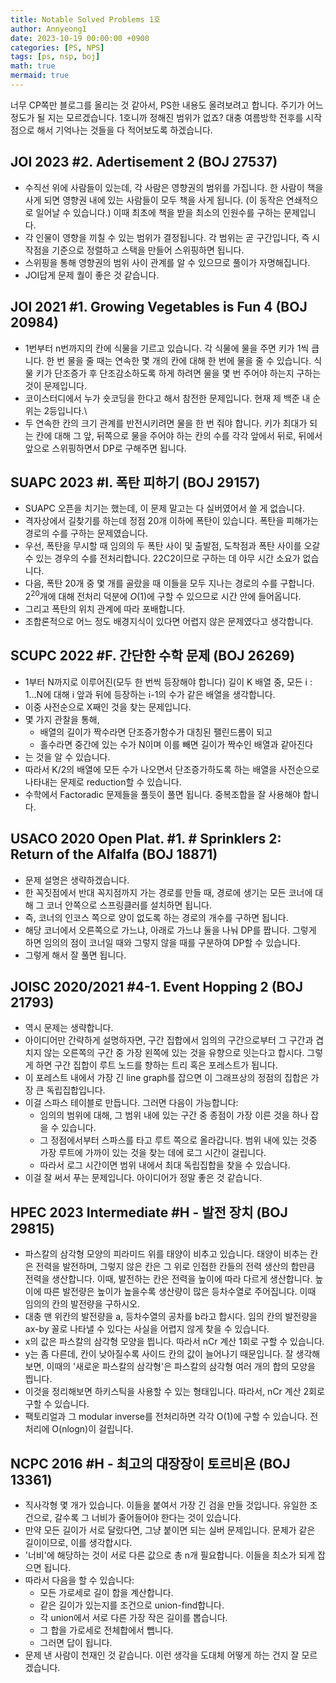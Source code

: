```yaml
---
title: Notable Solved Problems 1호
author: Annyeong1
date: 2023-10-19 00:00:00 +0900
categories: [PS, NPS]
tags: [ps, nsp, boj]
math: true
mermaid: true
---
```

너무 CP쪽만 블로그를 올리는 것 같아서, PS한 내용도 올려보려고 합니다. 주기가 어느 정도가 될 지는 모르겠습니다. 1호니까 정해진 범위가 없죠? 대충 여름방학 전후를 시작점으로 해서 기억나는 것들을 다 적어보도록 하겠습니다.
## JOI 2023 #2. Adertisement 2 (BOJ 27537)
- 수직선 위에 사람들이 있는데, 각 사람은 영향권의 범위를 가집니다. 한 사람이 책을 사게 되면 영향권 내에 있는 사람들이 모두 책을 사게 됩니다. (이 동작은 연쇄적으로 일어날 수 있습니다.) 이때 최초에 책을 받을 최소의 인원수를 구하는 문제입니다.
- 각 인물이 영향을 끼칠 수 있는 범위가 결정됩니다. 각 범위는 곧 구간입니다, 즉 시작점을 기준으로 정렬하고 스택을 만들어 스위핑하면 됩니다.
- 스위핑을 통해 영향권의 범위 사이 관계를 알 수 있으므로 풀이가 자명해집니다.
- JOI답게 문제 퀄이 좋은 것 같습니다.

## JOI 2021 #1. Growing Vegetables is Fun 4 (BOJ 20984)
- 1번부터 n번까지의 칸에 식물을 기르고 있습니다. 각 식물에 물을 주면 키가 1씩 큽니다. 한 번 물을 줄 때는 연속한 몇 개의 칸에 대해 한 번에 물을 줄 수 있습니다. 식물 키가 단조증가 후 단조감소하도록 하게 하려면 물을 몇 번 주어야 하는지 구하는 것이 문제입니다.
- 코이스터디에서 누가 숏코딩을 한다고 해서 참전한 문제입니다. 현재 제 백준 내 순위는 2등입니다.\
- 두 연속한 칸의 크기 관계를 반전시키려면 물을 한 번 줘야 합니다. 키가 최대가 되는 칸에 대해 그 앞, 뒤쪽으로 물을 주어야 하는 칸의 수를 각각 앞에서 뒤로, 뒤에서 앞으로 스위핑하면서 DP로 구해주면 됩니다.

## SUAPC 2023 #I. 폭탄 피하기 (BOJ 29157)
- SUAPC 오픈을 치기는 했는데, 이 문제 말고는 다 실버였어서 쓸 게 없습니다.
- 격자상에서 길찾기를 하는데 정점 20개 이하에 폭탄이 있습니다. 폭탄을 피해가는 경로의 수를 구하는 문제였습니다.
- 우선, 폭탄을 무시할 때 임의의 두 폭탄 사이 및 출발점, 도착점과 폭탄 사이를 오갈 수 있는 경우의 수를 전처리합니다. 22C2이므로 구하는 데 아무 시간 소요가 없습니다.
- 다음, 폭탄 20개 중 몇 개를 골랐을 때 이들을 모두 지나는 경로의 수를 구합니다. $2^{20}$개에 대해 전처리 덕분에 $O(1)$에 구할 수 있으므로 시간 안에 들어옵니다.
- 그리고 폭탄의 위치 관계에 따라 포배합니다.
- 조합론적으로 어느 정도 배경지식이 있다면 어렵지 않은 문제였다고 생각합니다.

## SCUPC 2022 #F. 간단한 수학 문제 (BOJ 26269)
- 1부터 N까지로 이루어진(모두 한 번씩 등장해야 합니다) 길이 K 배열 중, 모든 i : 1...N에 대해 i 앞과 뒤에 등장하는 i-1의 수가 같은 배열을 생각합니다.
- 이중 사전순으로 X째인 것을 찾는 문제입니다.
- 몇 가지 관찰을 통해, 
	- 배열의 길이가 짝수라면 단조증가함수가 대칭된 팰린드롬이 되고
	- 홀수라면 중간에 있는 수가 N이며 이를 빼면 길이가 짝수인 배열과 같아진다
- 는 것을 알 수 있습니다.
- 따라서 K/2의 배열에 모든 수가 나오면서 단조증가하도록 하는 배열을 사전순으로 나타내는 문제로 reduction할 수 있습니다.
- 수학에서 Factoradic 문제들을 풀듯이 풀면 됩니다. 중복조합을 잘 사용해야 합니다.

## USACO 2020 Open Plat. #1. # Sprinklers 2: Return of the Alfalfa (BOJ 18871)
- 문제 설명은 생략하겠습니다.
- 한 꼭짓점에서 반대 꼭지점까지 가는 경로를 만들 때, 경로에 생기는 모든 코너에 대해 그 코너 안쪽으로 스프링클러를 설치하면 됩니다.
- 즉, 코너의 인코스 쪽으로 양이 없도록 하는 경로의 개수를 구하면 됩니다.
- 해당 코너에서 오른쪽으로 가느냐, 아래로 가느냐 둘을 나눠 DP를 짭니다. 그렇게 하면 임의의 점이 코너일 때와 그렇지 않을 때를 구분하여 DP할 수 있습니다.
- 그렇게 해서 잘 풀면 됩니다.

## JOISC 2020/2021 #4-1. Event Hopping 2 (BOJ 21793)
- 역시 문제는 생략합니다.
- 아이디어만 간략하게 설명하자면, 구간 집합에서 임의의 구간으로부터 그 구간과 겹치지 않는 오른쪽의 구간 중 가장 왼쪽에 있는 것을 유향으로 잇는다고 합시다. 그렇게 하면 구간 집합이 루트 노드를 향하는 트리 혹은 포레스트가 됩니다.
- 이 포레스트 내에서 가장 긴 line graph를 잡으면 이 그래프상의 정점의 집합은 가장 큰 독립집합입니다.
- 이걸 스파스 테이블로 만듭니다. 그러면 다음이 가능합니다:
	- 임의의 범위에 대해, 그 범위 내에 있는 구간 중 종점이 가장 이른 것을 하나 잡을 수 있습니다.
	- 그 정점에서부터 스파스를 타고 루트 쪽으로 올라갑니다. 범위 내에 있는 것중 가장 루트에 가까이 있는 것을 찾는 데에 로그 시간이 걸립니다.
	- 따라서 로그 시간이면 범위 내에서 최대 독립집합을 찾을 수 있습니다.
- 이걸 잘 써서 푸는 문제입니다. 아이디어가 정말 좋은 것 같습니다.

## HPEC 2023 Intermediate #H - 발전 장치 (BOJ 29815)
- 파스칼의 삼각형 모양의 피라미드 위를 태양이 비추고 있습니다. 태양이 비추는 칸은 전력을 발전하며, 그렇지 않은 칸은 그 위로 인접한 칸들의 전력 생산의 합만큼 전력을 생산합니다. 이때, 발전하는 칸은 전력을 높이에 따라 다르게 생산합니다. 높이에 따른 발전량은 높이가 높을수록 생산량이 많은 등차수열로 주어집니다. 이때 임의의 칸의 발전량을 구하시오.
- 대충 맨 위칸의 발전량을 a, 등차수열의 공차를 b라고 합시다. 임의 칸의 발전량을 ax-by 꼴로 나타낼 수 있다는 사실을 어렵지 않게 찾을 수 있습니다.
- x의 값은 파스칼의 삼각형 모양을 띕니다. 따라서 nCr 계산 1회로 구할 수 있습니다.
- y는 좀 다른데, 칸이 낮아질수록 사이드 칸의 값이 늘어나기 때문입니다. 잘 생각해보면, 이때의 '새로운 파스칼의 삼각형'은 파스칼의 삼각형 여러 개의 합의 모양을 띕니다.
- 이것을 정리해보면 하키스틱을 사용할 수 있는 형태입니다. 따라서, nCr 계산 2회로 구할 수 있습니다.
- 팩토리얼과 그 modular inverse를 전처리하면 각각 O(1)에 구할 수 있습니다. 전처리에 O(nlogn)이 걸립니다.

## NCPC 2016 #H - 최고의 대장장이 토르비욘 (BOJ 13361)
- 직사각형 몇 개가 있습니다. 이들을 붙여서 가장 긴 검을 만들 것입니다. 유일한 조건으로, 갈수록 그 너비가 줄어들어야 한다는 것이 있습니다.
- 만약 모든 길이가 서로 달랐다면, 그냥 붙이면 되는 실버 문제입니다. 문제가 같은 길이이므로, 이를 생각합시다.
- '너비'에 해당하는 것이 서로 다른 값으로 총 n개 필요합니다. 이들을 최소가 되게 잡으면 됩니다.
- 따라서 다음을 할 수 있습니다:
	- 모든 가로세로 길이 합을 계산합니다.
	- 같은 길이가 있는지를 조건으로 union-find합니다.
	- 각 union에서 서로 다른 가장 작은 길이를 뽑습니다.
	- 그 합을 가로세로 전체합에서 뺍니다.
	- 그러면 답이 됩니다.
- 문제 낸 사람이 천재인 것 같습니다. 이런 생각을 도대체 어떻게 하는 건지 잘 모르겠습니다.
